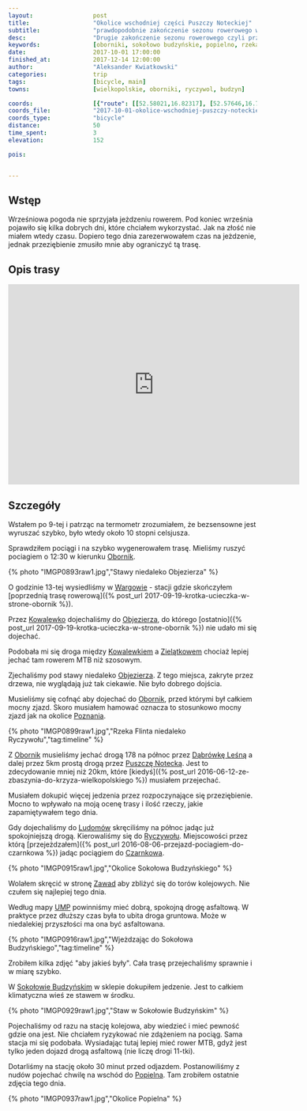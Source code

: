 ```yaml
---
layout:                 post
title:                  "Okolice wschodniej części Puszczy Noteckiej"
subtitle:               "prawdopodobnie zakończenie sezonu rowerowego w 2017 roku"
desc:                   "Drugie zakończenie sezonu rowerowego czyli przejazd z Wargowa przez Oborniki do Sokołowa Budzyńskiego."
keywords:               [oborniki, sokołowo budzyńskie, popielno, rzeka flinta]
date:                   2017-10-01 17:00:00
finished_at:            2017-12-14 12:00:00
author:                 "Aleksander Kwiatkowski"
categories:             trip
tags:                   [bicycle, main]
towns:                  [wielkopolskie, oborniki, ryczywol, budzyn]

coords:                 [{"route": [[52.58021,16.82317], [52.57646,16.79493], [52.59059,16.77948], [52.59679,16.76566], [52.60388,16.76257], [52.59935,16.75107], [52.60467,16.76506], [52.64031,16.80892], [52.64567,16.80987], [52.64624,16.80420], [52.67170,16.80935], [52.68341,16.80849], [52.69751,16.82592], [52.73780,16.83424], [52.75599,16.81982], [52.81184,16.83647], [52.81605,16.84059], [52.82917,16.89827], [52.84467,16.93956], [52.83705,16.97320], [52.83705,16.99389]], "type": "bicycle"}]
coords_file:            "2017-10-01-okolice-wschodniej-puszczy-noteckiej.json"
coords_type:            "bicycle"
distance:               50
time_spent:             3
elevation:              152  

pois:


---
```


[wiki-oborniki]: https://pl.wikipedia.org/wiki/Oborniki
[wiki-wargowo]: https://pl.wikipedia.org/wiki/Wargowo_(wojew%C3%B3dztwo_wielkopolskie)
[wiki-kowalewko]: https://pl.wikipedia.org/wiki/Kowalewko_(powiat_obornicki)
[wiki-objezierze]: https://pl.wikipedia.org/wiki/Objezierze_(wojew%C3%B3dztwo_wielkopolskie)
[wiki-zielotkowo]: https://pl.wikipedia.org/wiki/Ziel%C4%85tkowo_(wojew%C3%B3dztwo_wielkopolskie)
[wiki-poznan]: https://pl.wikipedia.org/wiki/Pozna%C5%84
[wiki-dabrowka-lesna]: https://pl.wikipedia.org/wiki/D%C4%85browa_Le%C5%9Bna
[wiki-puszcza-notecka]: https://pl.wikipedia.org/wiki/Puszcza_Notecka
[wiki-ludomy]: https://pl.wikipedia.org/wiki/Ludomy_(wie%C5%9B_w_wojew%C3%B3dztwie_wielkopolskim)
[wiki-ryczywol]: https://pl.wikipedia.org/wiki/Ryczyw%C3%B3%C5%82_(wojew%C3%B3dztwo_wielkopolskie)
[wiki-czarnkow]: https://pl.wikipedia.org/wiki/Czarnk%C3%B3w
[wiki-zawady]: https://pl.wikipedia.org/wiki/Zawady_(powiat_obornicki)
[wiki-sokolowo-budzynskie]: https://pl.wikipedia.org/wiki/Soko%C5%82owo_Budzy%C5%84skie
[wiki-popielno]: https://pl.wikipedia.org/wiki/Popielno_(wojew%C3%B3dztwo_wielkopolskie)

[ump]: http://mapa.ump.waw.pl/ump-www/

Wstęp
-----

Wrześniowa pogoda nie sprzyjała jeżdzeniu rowerem. Pod koniec września pojawiło się
kilka dobrych dni, które chciałem wykorzystać. Jak na złość nie miałem wtedy czasu.
Dopiero tego dnia zarezerwowałem czas na jeżdzenie, jednak przeziębienie zmusiło
mnie aby ograniczyć tą trasę.

Opis trasy
----------

<iframe height='405' width='590' frameborder='0' allowtransparency='true' scrolling='no' src='https://www.strava.com/activities/1210392971/embed/3ba7b4f856b3b60f45c37802811a2010fd18bced'></iframe>

Szczegóły
---------

Wstałem po 9-tej i patrząc na termometr zrozumiałem, że bezsensowne jest wyruszać szybko,
było wtedy około 10 stopni celsjusza.

Sprawdziłem pociągi i na szybko wygenerowałem trasę. Mieliśmy ruszyć pociagiem o 12:30
w kierunku [Obornik][wiki-oborniki].

{% photo "IMGP0893raw1.jpg","Stawy niedaleko Objezierza" %}

O godzinie 13-tej wysiedliśmy w [Wargowie][wiki-wargowo] - stacji
gdzie skończyłem
[poprzednią trasę rowerową]({% post_url 2017-09-19-krotka-ucieczka-w-strone-obornik %}).

Przez [Kowalewko][wiki-kowalewko] dojechaliśmy do [Objezierza][wiki-objezierze],
do którego [ostatnio]({% post_url 2017-09-19-krotka-ucieczka-w-strone-obornik %})
nie udało mi się dojechać.

Podobała mi się droga między [Kowalewkiem][wiki-kowalewko] a [Zielątkowem][wiki-zielotkowo]
chociaż lepiej jechać tam rowerem MTB niż szosowym.

Zjechaliśmy pod stawy niedaleko [Objezierza][wiki-objezierze]. Z tego miejsca,
zakryte przez drzewa, nie wyglądają już tak ciekawie. Nie było dobrego dojścia.

Musieliśmy się cofnąć aby dojechać do [Obornik][wiki-oborniki], przed którymi
był całkiem mocny zjazd. Skoro musiałem hamować oznacza to stosunkowo
mocny zjazd jak na okolice [Poznania][wiki-poznan].

{% photo "IMGP0899raw1.jpg","Rzeka Flinta niedaleko Ryczywołu","tag:timeline" %}

Z [Obornik][wiki-oborniki] musieliśmy jechać drogą 178 na północ przez
[Dąbrówkę Leśną][wiki-dabrowka-lesna] a dalej przez 5km prostą drogą
przez [Puszczę Notecką][wiki-puszcza-notecka]. Jest to
zdecydowanie mniej niż 20km, które
[kiedyś]({% post_url 2016-06-12-ze-zbaszynia-do-krzyza-wielkopolskiego %})
musiałem przejechać.

Musiałem dokupić więcej jedzenia przez rozpoczynające się przeziębienie.
Mocno to wpływało na moją ocenę trasy i ilość rzeczy, jakie zapamiętywałem
tego dnia.

Gdy dojechaliśmy do [Ludomów][wiki-ludomy] skręciliśmy na północ
jadąc już spokojniejszą drogą. Kierowaliśmy się do [Ryczywołu][wiki-ryczywol].
Miejscowości przez którą
[przejeżdzałem]({% post_url 2016-08-06-przejazd-pociagiem-do-czarnkowa %})
jadąc pociągiem do [Czarnkowa][wiki-czarnkow].

{% photo "IMGP0915raw1.jpg","Okolice Sokołowa Budzyńskiego" %}

Wolałem skręcić w stronę [Zawad][wiki-zawady] aby zbliżyć się do
torów kolejowych. Nie czułem się najlepiej tego dnia.

Według mapy [UMP][ump] powinniśmy mieć dobrą, spokojną drogę asfaltową.
W praktyce przez dłuższy czas była to ubita droga gruntowa. Może w niedalekiej
przyszłości ma ona być asfaltowana.

{% photo "IMGP0916raw1.jpg","Wjeżdzając do Sokołowa Budzyńskiego","tag:timeline" %}

Zrobiłem kilka zdjęć "aby jakieś były". Cała trasę przejechaliśmy sprawnie
i w miarę szybko.

W [Sokołowie Budzyńskim][wiki-sokolowo-budzynskie] w sklepie dokupiłem
jedzenie. Jest to całkiem klimatyczna wieś ze stawem w środku.

{% photo "IMGP0929raw1.jpg","Staw w Sokołowie Budzyńskim" %}

Pojechaliśmy od razu na stację kolejowa, aby wiedzieć i mieć pewność gdzie ona
jest. Nie chciałem ryzykować nie zdążeniem na pociąg. Sama stacja mi się podobała.
Wysiadając tutaj lepiej mieć rower MTB, gdyż jest tylko jeden dojazd drogą
asfaltową (nie liczę drogi 11-tki).

Dotarliśmy na stację około 30 minut przed odjazdem. Postanowiliśmy z nudów
pojechać chwilę
na wschód do [Popielna][wiki-popielno]. Tam zrobiłem ostatnie zdjęcia
tego dnia.

{% photo "IMGP0937raw1.jpg","Okolice Popielna" %}
